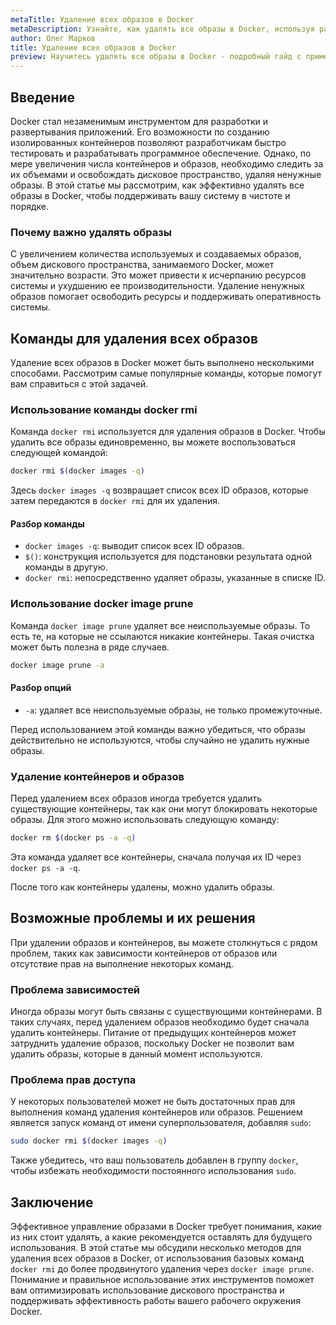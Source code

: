 ```yaml
---
metaTitle: Удаление всех образов в Docker
metaDescription: Узнайте, как удалять все образы в Docker, используя различные команды и подходы, изучите их эффективность и когда лучше применять каждый метод
author: Олег Марков
title: Удаление всех образов в Docker
preview: Научитесь удалять все образы в Docker - подробный гайд с примерами и подсказками о том, как правильно управлять вашим пространством хранения
---
```


## Введение

Docker стал незаменимым инструментом для разработки и развертывания приложений. Его возможности по созданию изолированных контейнеров позволяют разработчикам быстро тестировать и разрабатывать программное обеспечение. Однако, по мере увеличения числа контейнеров и образов, необходимо следить за их объемами и освобождать дисковое пространство, удаляя ненужные образы. В этой статье мы рассмотрим, как эффективно удалять все образы в Docker, чтобы поддерживать вашу систему в чистоте и порядке.

### Почему важно удалять образы

С увеличением количества используемых и создаваемых образов, объем дискового пространства, занимаемого Docker, может значительно возрасти. Это может привести к исчерпанию ресурсов системы и ухудшению ее производительности. Удаление ненужных образов помогает освободить ресурсы и поддерживать оперативность системы.

## Команды для удаления всех образов

Удаление всех образов в Docker может быть выполнено несколькими способами. Рассмотрим самые популярные команды, которые помогут вам справиться с этой задачей.

### Использование команды docker rmi

Команда `docker rmi` используется для удаления образов в Docker. Чтобы удалить все образы единовременно, вы можете воспользоваться следующей командой:

```bash
docker rmi $(docker images -q)
```

Здесь `docker images -q` возвращает список всех ID образов, которые затем передаются в `docker rmi` для их удаления.

#### Разбор команды

- `docker images -q`: выводит список всех ID образов.
- `$()`: конструкция используется для подстановки результата одной команды в другую.
- `docker rmi`: непосредственно удаляет образы, указанные в списке ID.

### Использование docker image prune

Команда `docker image prune` удаляет все неиспользуемые образы. То есть те, на которые не ссылаются никакие контейнеры. Такая очистка может быть полезна в ряде случаев.

```bash
docker image prune -a
```

#### Разбор опций

- `-a`: удаляет все неиспользуемые образы, не только промежуточные.

Перед использованием этой команды важно убедиться, что образы действительно не используются, чтобы случайно не удалить нужные образы.

### Удаление контейнеров и образов

Перед удалением всех образов иногда требуется удалить существующие контейнеры, так как они могут блокировать некоторые образы. Для этого можно использовать следующую команду:

```bash
docker rm $(docker ps -a -q)
```

Эта команда удаляет все контейнеры, сначала получая их ID через `docker ps -a -q`.

После того как контейнеры удалены, можно удалить образы.

## Возможные проблемы и их решения

При удалении образов и контейнеров, вы можете столкнуться с рядом проблем, таких как зависимости контейнеров от образов или отсутствие прав на выполнение некоторых команд.

### Проблема зависимостей

Иногда образы могут быть связаны с существующими контейнерами. В таких случаях, перед удалением образов необходимо будет сначала удалить контейнеры. Питание от предыдущих контейнеров может затруднить удаление образов, поскольку Docker не позволит вам удалить образы, которые в данный момент используются.

### Проблема прав доступа

У некоторых пользователей может не быть достаточных прав для выполнения команд удаления контейнеров или образов. Решением является запуск команд от имени суперпользователя, добавляя `sudo`:

```bash
sudo docker rmi $(docker images -q)
```

Также убедитесь, что ваш пользователь добавлен в группу `docker`, чтобы избежать необходимости постоянного использования `sudo`.

## Заключение

Эффективное управление образами в Docker требует понимания, какие из них стоит удалять, а какие рекомендуется оставлять для будущего использования. В этой статье мы обсудили несколько методов для удаления всех образов в Docker, от использования базовых команд `docker rmi` до более продвинутого удаления через `docker image prune`. Понимание и правильное использование этих инструментов поможет вам оптимизировать использование дискового пространства и поддерживать эффективность работы вашего рабочего окружения Docker.